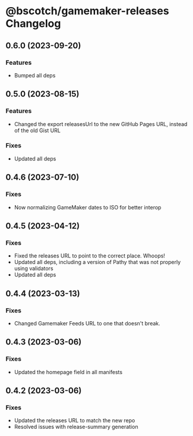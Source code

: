 # @bscotch/gamemaker-releases Changelog

## 0.6.0 (2023-09-20)

### Features

- Bumped all deps

## 0.5.0 (2023-08-15)

### Features

- Changed the export releasesUrl to the new GitHub Pages URL, instead of the old Gist URL

### Fixes

- Updated all deps

## 0.4.6 (2023-07-10)

### Fixes

- Now normalizing GameMaker dates to ISO for better interop

## 0.4.5 (2023-04-12)

### Fixes

- Fixed the releases URL to point to the correct place. Whoops!
- Updated all deps, including a version of Pathy that was not properly using validators
- Updated all deps

## 0.4.4 (2023-03-13)

### Fixes

- Changed Gamemaker Feeds URL to one that doesn't break.

## 0.4.3 (2023-03-06)

### Fixes

- Updated the homepage field in all manifests

## 0.4.2 (2023-03-06)

### Fixes

- Updated the releases URL to match the new repo
- Resolved issues with release-summary generation